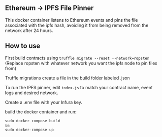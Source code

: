 ## Ethereum -> IPFS File Pinner 
This docker container listens to Ethereum events and pins the file associated with the ipfs hash, avoiding it from being removed from the network after 24 hours. 

## How to use 

First build contracts using `truffle migrate --reset --network=ropsten`  (Replace ropsten with whatever network you want the ipfs node to pin files from)

Truffle migrations create a file in the build folder labeled <YourContractName>.json 

To run the IPFS pinner, edit `index.js` to match your contract name, event logs and desired network. 

Create a .env file with your Infura key. 

build the docker container and run:
```javascript 
sudo docker-compose build 
&& 
sudo docker-compose up
```

